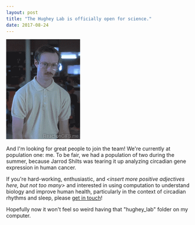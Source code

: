 ```yaml
---
layout: post
title: "The Hughey Lab is officially open for science."
date: 2017-08-24
---
```


![](/assets/images/2017-08-24-giphy.gif)

And I'm looking for great people to join the team! We're currently at population one: me. To be fair, we had a population of two during the summer, because Jarrod Shilts was tearing it up analyzing circadian gene expression in human cancer.

If you're hard-working, enthusiastic, and *&lt;insert more positive adjectives here, but not too many>* and interested in using computation to understand biology and improve human health, particularly in the context of circadian rhythms and sleep, please [get in touch](/join/)!

Hopefully now it won't feel so weird having that "hughey_lab" folder on my computer.
